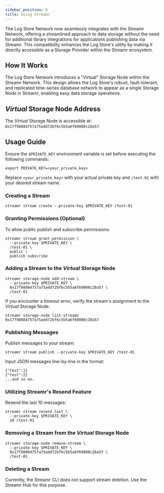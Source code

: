 ```yaml
---
sidebar_position: 6
title: Using Streamr
---
```


The Log Store Network now seamlessly integrates with the Streamr Network, offering a streamlined approach to data storage without the need for additional library integrations for applications publishing data via Streamr. This compatibility enhances the Log Store's utility by making it directly accessible as a Storage Provider within the Streamr ecosystem.

## How It Works

The Log Store Network introduces a "Virtual" Storage Node within the Streamr Network. This design allows the Log Store's robust, fault-tolerant, and replicated time-series database network to appear as a single Storage Node in Streamr, enabling easy data storage operations.

## _Virtual_ Storage Node Address

The _Virtual_ Storage Node is accessible at: `0x17f98084757a75add72bf6c5b5a6f69008c28a57`.

## Usage Guide

Ensure the `$PRIVATE_KEY` environment variable is set before executing the following commands:

```shell
export PRIVATE_KEY=<your_private_key>
```

Replace `<your_private_key>` with your actual private key and `/test-01` with your desired stream name.

### Creating a Stream

```shell
streamr stream create --private-key $PRIVATE_KEY /test-01
```

### Granting Permissions (Optional)

To allow public publish and subscribe permissions:

```shell
streamr stream grant-permission \
  --private-key $PRIVATE_KEY \
  /test-01 \
  public \
  publish subscribe
```

### Adding a Stream to the _Virtual_ Storage Node

```shell
streamr storage-node add-stream \
  --private-key $PRIVATE_KEY \
  0x17f98084757a75add72bf6c5b5a6f69008c28a57 \
  /test-01
```

If you encounter a timeout error, verify the stream's assignment to the _Virtual_ Storage Node:

```shell
streamr storage-node list-streams 0x17f98084757a75add72bf6c5b5a6f69008c28a57
```

### Publishing Messages

Publish messages to your stream:

```shell
streamr stream publish --private-key $PRIVATE_KEY /test-01
```

Input JSON messages line-by-line in the format:

```shell
{"test":1}
{"test":2}
...and so on.
```

### Utilizing Streamr's Resend Feature

Resend the last 10 messages:

```shell
streamr stream resend last \
  --private-key $PRIVATE_KEY \
  10 /test-01
```

### Removing a Stream from the _Virtual_ Storage Node

```shell
streamr storage-node remove-stream \
  --private-key $PRIVATE_KEY \
  0x17f98084757a75add72bf6c5b5a6f69008c28a57 \
  /test-01
```

### Deleting a Stream

Currently, the Streamr CLI does not support stream deletion. Use the Streamr Hub for this purpose.
